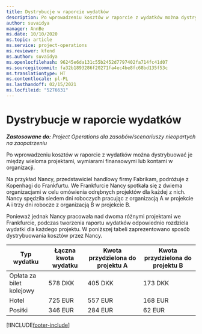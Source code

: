 ```yaml
---
title: Dystrybucje w raporcie wydatków
description: Po wprowadzeniu kosztów w raporcie z wydatków można dystrybuować je między wieloma projektami, podmiotami prawnymi lub kontami w organizacji.
author: suvaidya
manager: AnnBe
ms.date: 10/10/2020
ms.topic: article
ms.service: project-operations
ms.reviewer: kfend
ms.author: suvaidya
ms.openlocfilehash: 96245e6da131c55b2452d7797402fa714fc41d07
ms.sourcegitcommit: fa32b1893286f20271fa4ec4be8fc68bd135f53c
ms.translationtype: HT
ms.contentlocale: pl-PL
ms.lasthandoff: 02/15/2021
ms.locfileid: "5276631"
---
```

# <a name="distributions-on-an-expense-report"></a>Dystrybucje w raporcie wydatków

_**Zastosowane do:** Project Operations dla zasobów/scenariuszy nieopartych na zaopatrzeniu_

Po wprowadzeniu kosztów w raporcie z wydatków można dystrybuować je między wieloma projektami, wymiarami finansowymi lub kontami w organizacji.

Na przykład Nancy, przedstawiciel handlowy firmy Fabrikam, podróżuje z Kopenhagi do Frankfurtu. We Frankfurcie Nancy spotkała się z dwiema organizacjami w celu omówienia odrębnych projektów dla każdej z nich. Nancy spędziła siedem dni roboczych pracując z organizacją A w projekcie A i trzy dni robocze z organizacją B w projekcie B.

Ponieważ jednak Nancy pracowała nad dwoma różnymi projektami we Frankfurcie, podczas tworzenia raportu wydatków odpowiednio rozdziela wydatki dla każdego projektu. W poniższej tabeli zaprezentowano sposób dystrybuowania kosztów przez Nancy.

| Typ wydatku | Łączna kwota wydatku | Kwota przydzielona do projektu A | Kwota przydzielona do projektu B |
|--------------|----------------------|---------------------------------|---------------------------------|
| Opłata za bilet kolejowy   | 578 DKK              | 405 DKK                         | 173 DKK                         |
| Hotel        | 725 EUR              | 557 EUR                         | 168 EUR                         |
| Posiłki        | 346 EUR              | 284 EUR                         | 62 EUR                          |


[!INCLUDE[footer-include](../includes/footer-banner.md)]